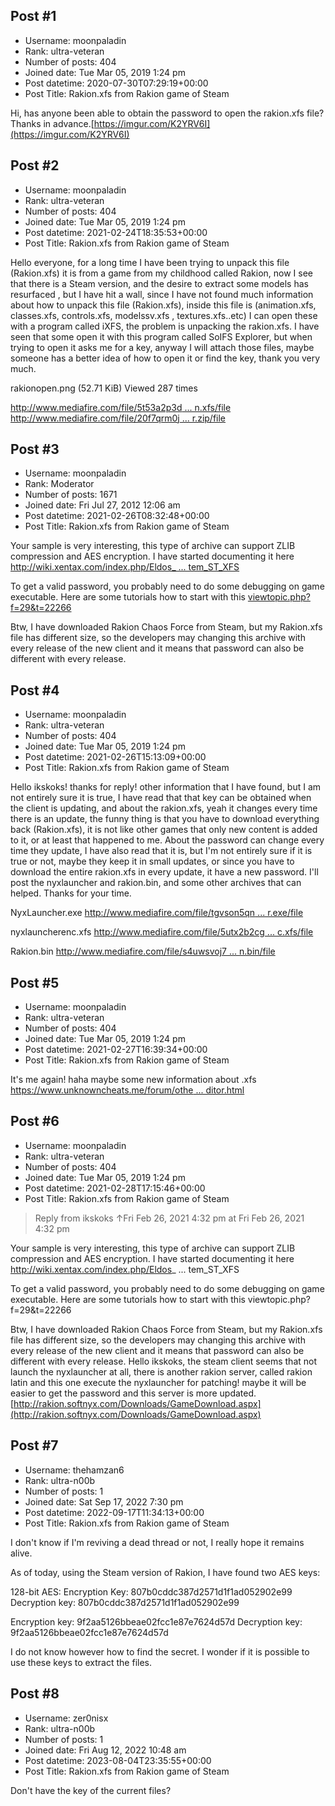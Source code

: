 ## Post #1
- Username: moonpaladin
- Rank: ultra-veteran
- Number of posts: 404
- Joined date: Tue Mar 05, 2019 1:24 pm
- Post datetime: 2020-07-30T07:29:19+00:00
- Post Title: Rakion.xfs from Rakion game of Steam

Hi, has anyone been able to obtain the password to open the rakion.xfs file? Thanks in advance.[https://imgur.com/K2YRV6I](https://imgur.com/K2YRV6I)
## Post #2
- Username: moonpaladin
- Rank: ultra-veteran
- Number of posts: 404
- Joined date: Tue Mar 05, 2019 1:24 pm
- Post datetime: 2021-02-24T18:35:53+00:00
- Post Title: Rakion.xfs from Rakion game of Steam

Hello everyone, for a long time I have been trying to unpack this file (Rakion.xfs) it is from a game from my childhood called Rakion, now I see that there is a Steam version, and the desire to extract some models has resurfaced , but I have hit a wall, since I have not found much information about how to unpack this file (Rakion.xfs), inside this file is (animation.xfs, classes.xfs, controls.xfs, modelssv.xfs , textures.xfs..etc) I can open these with a program called iXFS, the problem is unpacking the rakion.xfs. I have seen that some open it with this program called SoIFS Explorer, but when trying to open it asks me for a key, anyway I will attach those files, maybe someone has a better idea of ​​how to open it or find the key, thank you very much.




rakionopen.png (52.71 KiB) Viewed 287 times


[http://www.mediafire.com/file/5t53a2p3d ... n.xfs/file](http://www.mediafire.com/file/5t53a2p3dmwgrk9/Rakion.xfs/file)
[http://www.mediafire.com/file/20f7qrm0j ... r.zip/file](http://www.mediafire.com/file/20f7qrm0jmubah9/SolfSExplorer.zip/file)
## Post #3
- Username: moonpaladin
- Rank: Moderator
- Number of posts: 1671
- Joined date: Fri Jul 27, 2012 12:06 am
- Post datetime: 2021-02-26T08:32:48+00:00
- Post Title: Rakion.xfs from Rakion game of Steam

Your sample is very interesting, this type of archive can support ZLIB compression and AES encryption.
I have started documenting it here [http://wiki.xentax.com/index.php/Eldos_ ... tem_ST_XFS](http://wiki.xentax.com/index.php/Eldos_Solid_File_System_ST_XFS)

To get a valid password, you probably need to do some debugging on game executable.
Here are some tutorials how to start with this [viewtopic.php?f=29&t=22266](https://forum.xentax.com/viewtopic.php?f=29&t=22266)

Btw, I have downloaded Rakion Chaos Force from Steam, but my Rakion.xfs file has different size,
so the developers may changing this archive with every release of the new client and it means that
password can also be different with every release.
## Post #4
- Username: moonpaladin
- Rank: ultra-veteran
- Number of posts: 404
- Joined date: Tue Mar 05, 2019 1:24 pm
- Post datetime: 2021-02-26T15:13:09+00:00
- Post Title: Rakion.xfs from Rakion game of Steam

Hello ikskoks! thanks for reply! other information that I have found, but I am not entirely sure it is true, I have read that that key can be obtained when the client is updating, and about the rakion.xfs, yeah it changes every time there is an update, the funny thing is that you have to download everything back (Rakion.xfs), it is not like other games that only new content is added to it, or at least that happened to me. About the password can change every time they update, I have also read that it is, but I'm not entirely sure if it is true or not, maybe they keep it in small updates, or since you have to download the entire rakion.xfs in every update, it have a new password. I'll post the nyxlauncher and rakion.bin, and some other archives that can helped. Thanks for your time.

NyxLauncher.exe
[http://www.mediafire.com/file/tgvson5qn ... r.exe/file](http://www.mediafire.com/file/tgvson5qnlnkerd/NyxLauncher.exe/file)

nyxlauncherenc.xfs
[http://www.mediafire.com/file/5utx2b2cg ... c.xfs/file](http://www.mediafire.com/file/5utx2b2cgfqcgyq/nyxlauncherenc.xfs/file)

Rakion.bin
[http://www.mediafire.com/file/s4uwsvoj7 ... n.bin/file](http://www.mediafire.com/file/s4uwsvoj7t4kqcx/Rakion.bin/file)
## Post #5
- Username: moonpaladin
- Rank: ultra-veteran
- Number of posts: 404
- Joined date: Tue Mar 05, 2019 1:24 pm
- Post datetime: 2021-02-27T16:39:34+00:00
- Post Title: Rakion.xfs from Rakion game of Steam

It's me again! haha maybe some new information about .xfs
[https://www.unknowncheats.me/forum/othe ... ditor.html](https://www.unknowncheats.me/forum/other-fps-games/255272-wolfteam-xfs-editor.html)
## Post #6
- Username: moonpaladin
- Rank: ultra-veteran
- Number of posts: 404
- Joined date: Tue Mar 05, 2019 1:24 pm
- Post datetime: 2021-02-28T17:15:46+00:00
- Post Title: Rakion.xfs from Rakion game of Steam

> Reply from ikskoks ↑Fri Feb 26, 2021 4:32 pm at Fri Feb 26, 2021 4:32 pm
>
> 
Your sample is very interesting, this type of archive can support ZLIB compression and AES encryption.
I have started documenting it here http://wiki.xentax.com/index.php/Eldos_ ... tem_ST_XFS

To get a valid password, you probably need to do some debugging on game executable.
Here are some tutorials how to start with this viewtopic.php?f=29&t=22266

Btw, I have downloaded Rakion Chaos Force from Steam, but my Rakion.xfs file has different size,
so the developers may changing this archive with every release of the new client and it means that
password can also be different with every release.
Hello ikskoks, the steam client seems that not launch the nyxlauncher at all, there is another rakion server, called rakion latin and this one execute the nyxlauncher for patching! maybe it will be easier to get the password and this server is more updated.
[http://rakion.softnyx.com/Downloads/GameDownload.aspx](http://rakion.softnyx.com/Downloads/GameDownload.aspx)
## Post #7
- Username: thehamzan6
- Rank: ultra-n00b
- Number of posts: 1
- Joined date: Sat Sep 17, 2022 7:30 pm
- Post datetime: 2022-09-17T11:34:13+00:00
- Post Title: Rakion.xfs from Rakion game of Steam

I don't know if I'm reviving a dead thread or not, I really hope it remains alive.

As of today, using the Steam version of Rakion, I have found two AES keys:

128-bit AES:
Encryption Key: 807b0cddc387d2571d1f1ad052902e99
Decryption key: 807b0cddc387d2571d1f1ad052902e99

Encryption key: 9f2aa5126bbeae02fcc1e87e7624d57d
Decryption key: 9f2aa5126bbeae02fcc1e87e7624d57d

I do not know however how to find the secret. I wonder if it is possible to use these keys to extract the files.
## Post #8
- Username: zer0nisx
- Rank: ultra-n00b
- Number of posts: 1
- Joined date: Fri Aug 12, 2022 10:48 am
- Post datetime: 2023-08-04T23:35:55+00:00
- Post Title: Rakion.xfs from Rakion game of Steam

Don't have the key of the current files?
